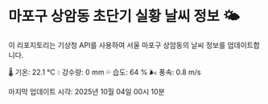 
# 마포구 상암동 초단기 실황 날씨 정보 🌤️

이 리포지토리는 기상청 API를 사용하여 서울 마포구 상암동의 날씨 정보를 업데이트합니다. 

🌡️ 기온: 22.1 ℃
💧 강수량: 0 mm
💦 습도: 64 %
🌬️ 풍속: 0.8 m/s

마지막 업데이트 시각: 2025년 10월 04일 00시 10분    
